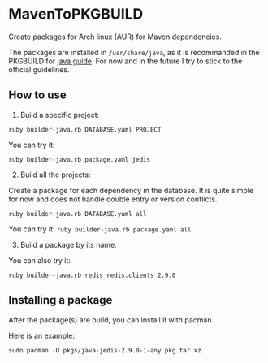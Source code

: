 # MavenToPKGBUILD
Create packages for Arch linux (AUR) for Maven dependencies. 

The packages are installed in `/usr/share/java`, as it is recommanded in the PKGBUILD for [java guide](https://wiki.archlinux.org/index.php/Java_package_guidelines). For now and in the future I try to stick to the official guidelines. 

## How to use

1. Build a specific project:

`ruby builder-java.rb DATABASE.yaml PROJECT`

You can try it: 

`ruby builder-java.rb package.yaml jedis` 

2. Build all the projects: 


Create a package for each dependency in the database. It is quite simple for now and does not handle double entry or version conflicts.

`ruby builder-java.rb DATABASE.yaml all`

You can try it: 
`ruby builder-java.rb package.yaml all` 

3. Build a package by its name. 

You can also try it: 

`ruby builder-java.rb redis redis.clients 2.9.0` 


## Installing a package 

After the package(s) are build, you can install it with pacman. 

Here is an example: 

`sudo pacman -U pkgs/java-jedis-2.9.0-1-any.pkg.tar.xz`

